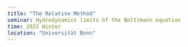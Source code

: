 ```yaml
---
title: "The Relative Method"
seminar: Hydrodynamics limits of the Boltzmann equation
time: 2022 Winter
location: "Universität Bonn"
---
```


<!-- This is a description of your talk, which is a markdown files that can be all markdown-ified like any other post. Yay markdown!
type: "Talk"
permalink: /talks/2012-03-01-talk-1
venue: "UC San Francisco, Department of Testing" -->
